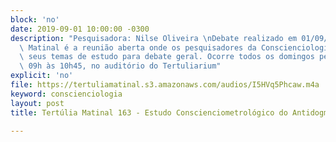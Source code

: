 ```yaml
---
block: 'no'
date: 2019-09-01 10:00:00 -0300
description: "Pesquisadora: Nilse Oliveira \nDebate realizado em 01/09/2019\n\nTertúlia\
  \ Matinal é a reunião aberta onde os pesquisadores da Conscienciologia apresentam\
  \ seus temas de estudo para debate geral. Ocorre todos os domingos pela manhã, das\
  \ 09h às 10h45, no auditório do Tertuliarium"
explicit: 'no'
file: https://tertuliamatinal.s3.amazonaws.com/audios/I5HVq5Phcaw.m4a
keyword: conscienciologia
layout: post
title: Tertúlia Matinal 163 - Estudo Conscienciometrológico do Antidogmatismo

---
```

